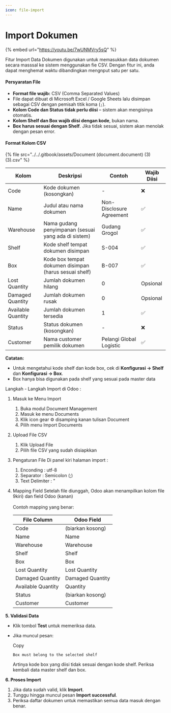 ```yaml
---
icon: file-import
---
```


# Import Dokumen

{% embed url="https://youtu.be/7wUNMVry5sQ" %}

Fitur Import Data Dokumen digunakan untuk memasukkan data dokumen secara masssal ke sistem menggunakan fie CSV. Dengan fitur ini, anda dapat menghemat waktu dibandingkan mengnput satu per satu.

#### Persyaratan File <a href="#persyaratan-file" id="persyaratan-file"></a>

* **Format file wajib:** CSV (Comma Separated Values)
* File dapat dibuat di Microsoft Excel / Google Sheets lalu disimpan sebagai CSV dengan pemisah titik koma (`;`).
* **Kolom Code dan Status tidak perlu diisi** – sistem akan mengisinya otomatis.
* **Kolom Shelf dan Box wajib diisi dengan kode**, bukan nama.
* **Box harus sesuai dengan Shelf**. Jika tidak sesuai, sistem akan menolak dengan pesan error.

#### Format Kolom CSV <a href="#format-kolom-csv" id="format-kolom-csv"></a>

{% file src="../../.gitbook/assets/Document (document.document) (3) (3).csv" %}

| **Kolom**          | **Deskripsi**                                         | **Contoh**               | **Wajib Diisi** |
| ------------------ | ----------------------------------------------------- | ------------------------ | --------------- |
| Code               | Kode dokumen (kosongkan)                              | -                        | ❌               |
| Name               | Judul atau nama dokumen                               | Non-Disclosure Agreement | ✅               |
| Warehouse          | Nama gudang penyimpanan (sesuai yang ada di sistem)   | Gudang Grogol            | ✅               |
| Shelf              | Kode shelf tempat dokumen disimpan                    | S-004                    | ✅               |
| Box                | Kode box tempat dokumen disimpan (harus sesuai shelf) | B-007                    | ✅               |
| Lost Quantity      | Jumlah dokumen hilang                                 | 0                        | Opsional        |
| Damaged Quantity   | Jumlah dokumen rusak                                  | 0                        | Opsional        |
| Available Quantity | Jumlah dokumen tersedia                               | 1                        | ✅               |
| Status             | Status dokumen (kosongkan)                            | -                        | ❌               |
| Customer           | Nama customer pemilik dokumen                         | Pelangi Global Logistic  | ✅               |

**Catatan:**

* Untuk mengetahui kode shelf dan kode box, cek di **Konfigurasi → Shelf** dan **Konfigurasi → Box**.
* Box hanya bisa digunakan pada shelf yang sesuai pada master data

Langkah - Langkah Import di Odoo :

1. Masuk ke Menu Import
   1. Buka modul Document Management
   2. Masuk ke menu Documents
   3. Klik icon gear ⚙ disamping kanan tulisan Document
   4. Pilih menu Import Documents
2. Upload File CSV
   1. Klik Upload File
   2. Pilih file CSV yang sudah disiapkkan
3. Pengaturan File Di panel kiri halaman import :
   1. Enconding : utf-8
   2. Separator : Semicolon (;)
   3. Text Delimiter : "
4.  Mapping Field Setelah file diunggah, Odoo akan menampilkan kolom file 9kiri) dan field Odoo (kanan)\
    \
    Contoh mapping yang benar:

    | **File Column**    | **Odoo Field**   |
    | ------------------ | ---------------- |
    | Code               | (biarkan kosong) |
    | Name               | Name             |
    | Warehouse          | Warehouse        |
    | Shelf              | Shelf            |
    | Box                | Box              |
    | Lost Quantity      | Lost Quantity    |
    | Damaged Quantity   | Damaged Quantity |
    | Available Quantity | Quantity         |
    | Status             | (biarkan kosong) |
    | Customer           | Customer         |

**5. Validasi Data**

* Klik tombol **Test** untuk memeriksa data.
*   Jika muncul pesan:

    Copy

    ```
    Box must belong to the selected shelf
    ```

    Artinya kode box yang diisi tidak sesuai dengan kode shelf. Periksa kembali data master shelf dan box.

**6. Proses Import**

1. Jika data sudah valid, klik **Import**.
2. Tunggu hingga muncul pesan **Import successful**.
3. Periksa daftar dokumen untuk memastikan semua data masuk dengan benar.

